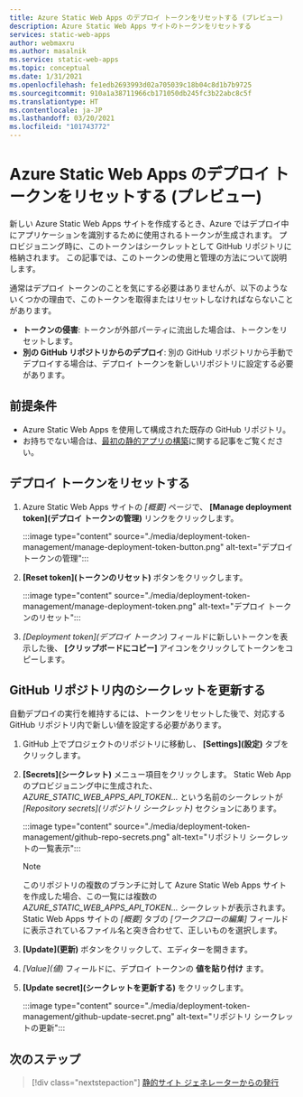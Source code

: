 ```yaml
---
title: Azure Static Web Apps のデプロイ トークンをリセットする (プレビュー)
description: Azure Static Web Apps サイトのトークンをリセットする
services: static-web-apps
author: webmaxru
ms.author: masalnik
ms.service: static-web-apps
ms.topic: conceptual
ms.date: 1/31/2021
ms.openlocfilehash: fe1edb2693993d02a705039c18b04c8d1b7b9725
ms.sourcegitcommit: 910a1a38711966cb171050db245fc3b22abc8c5f
ms.translationtype: HT
ms.contentlocale: ja-JP
ms.lasthandoff: 03/20/2021
ms.locfileid: "101743772"
---
```

# <a name="reset-deployment-tokens-in-azure-static-web-apps-preview"></a>Azure Static Web Apps のデプロイ トークンをリセットする (プレビュー)

新しい Azure Static Web Apps サイトを作成するとき、Azure ではデプロイ中にアプリケーションを識別するために使用されるトークンが生成されます。 プロビジョニング時に、このトークンはシークレットとして GitHub リポジトリに格納されます。 この記事では、このトークンの使用と管理の方法について説明します。

通常はデプロイ トークンのことを気にする必要はありませんが、以下のようないくつかの理由で、このトークンを取得またはリセットしなければならないことがあります。

* **トークンの侵害**: トークンが外部パーティに流出した場合は、トークンをリセットします。
* **別の GitHub リポジトリからのデプロイ**: 別の GitHub リポジトリから手動でデプロイする場合は、デプロイ トークンを新しいリポジトリに設定する必要があります。

## <a name="prerequisites"></a>前提条件

- Azure Static Web Apps を使用して構成された既存の GitHub リポジトリ。
- お持ちでない場合は、[最初の静的アプリの構築](getting-started.md)に関する記事をご覧ください。

## <a name="reset-a-deployment-token"></a>デプロイ トークンをリセットする

1. Azure Static Web Apps サイトの _[概要]_ ページで、 **[Manage deployment token]\(デプロイ トークンの管理\)** リンクをクリックします。

    :::image type="content" source="./media/deployment-token-management/manage-deployment-token-button.png" alt-text="デプロイ トークンの管理":::

1. **[Reset token]\(トークンのリセット\)** ボタンをクリックします。

    :::image type="content" source="./media/deployment-token-management/manage-deployment-token.png" alt-text="デプロイ トークンのリセット":::

1. _[Deployment token]\(デプロイ トークン\)_ フィールドに新しいトークンを表示した後、 **[クリップボードにコピー]** アイコンをクリックしてトークンをコピーします。


## <a name="update-a-secret-in-the-github-repository"></a>GitHub リポジトリ内のシークレットを更新する

自動デプロイの実行を維持するには、トークンをリセットした後で、対応する GitHub リポジトリ内で新しい値を設定する必要があります。

1. GitHub 上でプロジェクトのリポジトリに移動し、 **[Settings]\(設定\)** タブをクリックします。
1. **[Secrets]\(シークレット\)** メニュー項目をクリックします。 Static Web App のプロビジョニング中に生成された、_AZURE_STATIC_WEB_APPS_API_TOKEN..._ という名前のシークレットが _[Repository secrets]\(リポジトリ シークレット\)_ セクションにあります。

    :::image type="content" source="./media/deployment-token-management/github-repo-secrets.png" alt-text="リポジトリ シークレットの一覧表示":::

    > [!NOTE]
    > このリポジトリの複数のブランチに対して Azure Static Web Apps サイトを作成した場合、この一覧には複数の _AZURE_STATIC_WEB_APPS_API_TOKEN..._ シークレットが表示されます。 Static Web Apps サイトの _[概要]_ タブの _[ワークフローの編集]_ フィールドに表示されているファイル名と突き合わせて、正しいものを選択します。

1. **[Update]\(更新\)** ボタンをクリックして、エディターを開きます。
1. _[Value]\(値\)_ フィールドに、デプロイ トークンの **値を貼り付け** ます。
1. **[Update secret]\(シークレットを更新する\)** をクリックします。

    :::image type="content" source="./media/deployment-token-management/github-update-secret.png" alt-text="リポジトリ シークレットの更新":::

## <a name="next-steps"></a>次のステップ

> [!div class="nextstepaction"]
> [静的サイト ジェネレーターからの発行](publish-gatsby.md)
